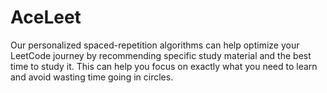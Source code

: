 # AceLeet

Our personalized spaced-repetition algorithms can help optimize your LeetCode journey by recommending specific study material and the best time to study it. This can help you focus on exactly what you need to learn and avoid wasting time going in circles.
